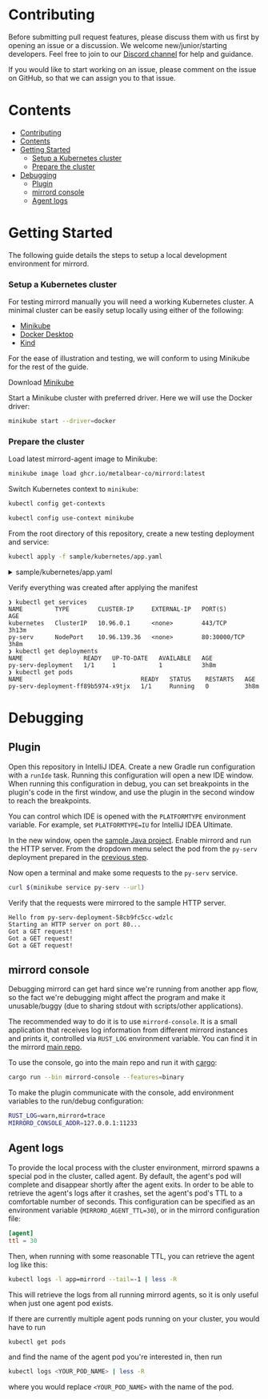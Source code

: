 # Contributing

Before submitting pull request features, please discuss them with us first by opening an issue or a discussion.
We welcome new/junior/starting developers. Feel free to join to our [Discord channel](https://discord.gg/metalbear) for help and guidance.

If you would like to start working on an issue, please comment on the issue on GitHub, so that we can assign you to that
issue.

# Contents

- [Contributing](#contributing)
- [Contents](#contents)
- [Getting Started](#getting-started)
    - [Setup a Kubernetes cluster](#setup-a-kubernetes-cluster)
    - [Prepare the cluster](#prepare-the-cluster)
- [Debugging](#debugging)
  - [Plugin](#plugin)
  - [mirrord console](#mirrord-console)
  - [Agent logs](#agent-logs)

# Getting Started

The following guide details the steps to setup a local development environment for mirrord.

### Setup a Kubernetes cluster

For testing mirrord manually you will need a working Kubernetes cluster. A minimal cluster can be easily setup locally using either of the following:

- [Minikube](https://minikube.sigs.k8s.io/)
- [Docker Desktop](https://www.docker.com/products/docker-desktop/)
- [Kind](https://kind.sigs.k8s.io/docs/user/quick-start/)

For the ease of illustration and testing, we will conform to using Minikube for the rest of the guide.

Download [Minikube](https://minikube.sigs.k8s.io/)

Start a Minikube cluster with preferred driver. Here we will use the Docker driver:

```bash
minikube start --driver=docker
```

### Prepare the cluster

Load latest mirrord-agent image to Minikube:

```bash
minikube image load ghcr.io/metalbear-co/mirrord:latest
```

Switch Kubernetes context to `minikube`:

```bash
kubectl config get-contexts
```

```bash
kubectl config use-context minikube
```

From the root directory of this repository, create a new testing deployment and service:

```bash
kubectl apply -f sample/kubernetes/app.yaml
```

<details>
  <summary>sample/kubernetes/app.yaml</summary>

```yaml
apiVersion: apps/v1
kind: Deployment
metadata:
  name: py-serv-deployment
  labels:
    app: py-serv
spec:
  replicas: 1
  selector:
    matchLabels:
      app: py-serv
  template:
    metadata:
      labels:
        app: py-serv
    spec:
      containers:
        - name: py-serv
          image: ghcr.io/metalbear-co/mirrord-pytest:latest
          ports:
            - containerPort: 80
          env:
            - name: MIRRORD_FAKE_VAR_FIRST
              value: mirrord.is.running
            - name: MIRRORD_FAKE_VAR_SECOND
              value: "7777"

---
apiVersion: v1
kind: Service
metadata:
  labels:
    app: py-serv
  name: py-serv
spec:
  ports:
    - port: 80
      protocol: TCP
      targetPort: 80
      nodePort: 30000
  selector:
    app: py-serv
  sessionAffinity: None
  type: NodePort

```

</details>

Verify everything was created after applying the manifest

```
❯ kubectl get services
NAME         TYPE        CLUSTER-IP     EXTERNAL-IP   PORT(S)        AGE
kubernetes   ClusterIP   10.96.0.1      <none>        443/TCP        3h13m
py-serv      NodePort    10.96.139.36   <none>        80:30000/TCP   3h8m
❯ kubectl get deployments
NAME                 READY   UP-TO-DATE   AVAILABLE   AGE
py-serv-deployment   1/1     1            1           3h8m
❯ kubectl get pods
NAME                                 READY   STATUS    RESTARTS   AGE
py-serv-deployment-ff89b5974-x9tjx   1/1     Running   0          3h8m
```

# Debugging

## Plugin

Open this repository in IntelliJ IDEA. Create a new Gradle run configuration with a `runIde` task.
Running this configuration will open a new IDE window.
When running this configuration in debug, you can set breakpoints in the plugin's code in the first window,
and use the plugin in the second window to reach the breakpoints.

You can control which IDE is opened with the `PLATFORMTYPE` environment variable. For example, set `PLATFORMTYPE=IU` for IntelliJ IDEA Ultimate.

In the new window, open the [sample Java project](./sample/project/). Enable mirrord and run the HTTP server.
From the dropdown menu select the pod from the `py-serv` deployment prepared in the [previous step](#prepare-the-cluster).

Now open a terminal and make some requests to the `py-serv` service. 

```bash
curl $(minikube service py-serv --url)
```

Verify that the requests were mirrored to the sample HTTP server.

```
Hello from py-serv-deployment-58cb9fc5cc-wdzlc
Starting an HTTP server on port 80...
Got a GET request!
Got a GET request!
Got a GET request!
```

## mirrord console

Debugging mirrord can get hard since we're running from another app flow, so the fact we're debugging might affect the program and make it unusable/buggy (due to sharing stdout with scripts/other applications).

The recommended way to do it is to use `mirrord-console`. It is a small application that receives log information from different mirrord instances and prints it, controlled via `RUST_LOG` environment variable. You can find it in the mirrord [main repo](https://github.com/metalbear-co/mirrord).

To use the console, go into the main repo and run it with [cargo](https://www.rust-lang.org/tools/install):

```bash
cargo run --bin mirrord-console --features=binary
```

To make the plugin communicate with the console, add environment variables to the run/debug configuration:

```bash
RUST_LOG=warn,mirrord=trace
MIRRORD_CONSOLE_ADDR=127.0.0.1:11233
```

## Agent logs

To provide the local process with the cluster environment, mirrord spawns a special pod in the cluster, called agent.
By default, the agent's pod will complete and disappear shortly after the agent exits. In order to be able to retrieve 
the agent's logs after it crashes, set the agent's pod's TTL to a comfortable number of seconds. This configuration can
be specified as an environment variable (`MIRRORD_AGENT_TTL=30`), or in the mirrord configuration file:

```toml
[agent]
ttl = 30
```

Then, when running with some reasonable TTL, you can retrieve the agent log like this:
```bash
kubectl logs -l app=mirrord --tail=-1 | less -R
```

This will retrieve the logs from all running mirrord agents, so it is only useful when just one agent pod exists.

If there are currently multiple agent pods running on your cluster, you would have to run

```bash
kubectl get pods
```

and find the name of the agent pod you're interested in, then run

```bash
kubectl logs <YOUR_POD_NAME> | less -R
```

where you would replace `<YOUR_POD_NAME>` with the name of the pod.
